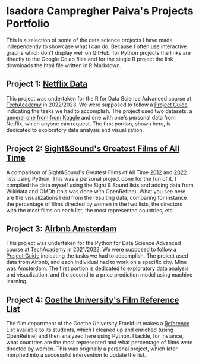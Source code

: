 # Isadora Campregher Paiva's Projects Portfolio

This is a selection of some of the data science projects I have made independently to showcase what I can do. Because I often use interactive graphs which don't display well on GitHub, for Python projects the links are directly to the Google Colab files and for the single R project the link downloads the html file written in R Markdown.

## Project 1: [Netflix Data](https://github.com/CamPaiva/netflix-data/raw/main/Paiva_R_Netflix_2ndDeliveryMarkdown.html)
This project was undertaken for the R for Data Science Advanced course at [TechAcademy](https://www.tech-academy.io/einblicke/) in 2022/2023. We were supposed to follow a [Project Guide](https://github.com/CamPaiva/netflix-data/raw/main/Project%20Guide%20-%20Leitfaden.pdf) indicating the tasks we had to accomplish. The project used two datasets: a [general one from from Kaggle](https://www.kaggle.com/datasets/shivamb/netflix-shows) and one with one's personal data from Netflix, which anyone can request. The first portion, shown here, is dedicated to exploratory data analysis and visualization. 

## Project 2: [Sight&Sound's Greatest Films of All Time](https://colab.research.google.com/drive/1KljzCTf7Mo0_7No1yGuoiib_ZEarpV3L?usp=sharing)
A comparison of Sight&Sound's Greatest Films of All Time [2012](https://www2.bfi.org.uk/films-tv-people/sightandsoundpoll2012/critics) and [2022](https://www.bfi.org.uk/news/revealed-results-2022-sight-sound-greatest-films-all-time-poll) lists using Python. This was a personal project done for the fun of it. I compiled the data myself using the Sight & Sound lists and adding data from Wikidata and OMDb (this was done with OpenRefine). What you see here are the visualizations I did from the resulting data, comparing for instance the percentage of films directed by women in the two lists, the directors with the most films on each list, the most represented countries, etc.

## Project 3: [Airbnb Amsterdam](https://colab.research.google.com/drive/1daXRFlrR8RO7KsHTf3IsQvtnNbpLHRL6?usp=sharing)
This project was undertaken for the Python for Data Science Advanced course at [TechAcademy](https://www.tech-academy.io/einblicke/) in 2021/2022. 
We were supposed to follow a [Project Guide](https://github.com/CamPaiva/airbnb-amsterdam/raw/main/Airbnb_ProjectGuide_TechAcademy.pdf) indicating the tasks we had to accomplish. The project used data from Airbnb, and each individual had to work on a specific city. Mine was Amsterdam. The first portion is dedicated to exploratory data analysis and visualization, and the second to a price prediction model using machine learning.

## Project 4: [Goethe University's Film Reference List](https://colab.research.google.com/drive/1Nqhzj402PM-oyMxY7m7AzHKfuklhfD3r?usp=sharing)
The film department of the Goethe University Frankfurt makes a [Reference List](https://www.uni-frankfurt.de/83387917/ReferenzlisteFilm_Nov2019.pdf) available to its students, which I cleaned up and enriched (using OpenRefine) and then analyzed here using Python. I tackle, for instance, what countries are the most represented and what percentage of films were directed by women. This was originally a personal project, which later morphed into a successful intervention to update the list.
